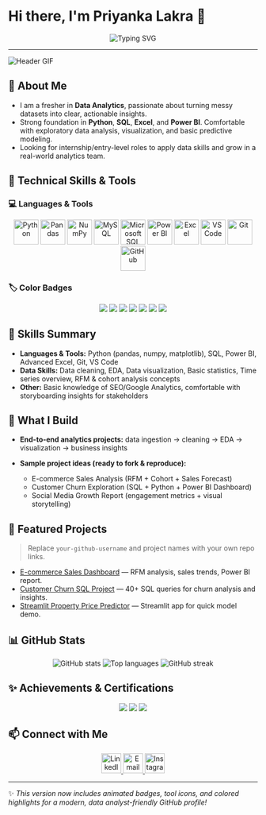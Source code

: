 # Hi there, I'm Priyanka Lakra 👋

<p align="center">
  <img src="https://readme-typing-svg.herokuapp.com?font=Fira+Code&size=22&pause=1000&color=2b2b2b&center=true&width=600&lines=Fresher+Data+Analyst+%7C+SQL+%7C+Python+%7C+Power+BI;Turning+raw+data+into+actionable+insights;Always+learning+%26+building" alt="Typing SVG" />
</p>

---

![Header GIF](https://media.giphy.com/media/3o7aD2saalBwwftBIY/giphy.gif)

## 🎯 About Me

* I am a fresher in **Data Analytics**, passionate about turning messy datasets into clear, actionable insights.
* Strong foundation in **Python**, **SQL**, **Excel**, and **Power BI**. Comfortable with exploratory data analysis, visualization, and basic predictive modeling.
* Looking for internship/entry-level roles to apply data skills and grow in a real-world analytics team.

## 🧠 Technical Skills & Tools

### 💻 Languages & Tools

<p align="center">
  <img src="https://cdn.jsdelivr.net/gh/devicons/devicon/icons/python/python-original.svg" width="50" height="50" title="Python" />
  <img src="https://cdn.jsdelivr.net/gh/devicons/devicon/icons/pandas/pandas-original.svg" width="50" height="50" title="Pandas" />
  <img src="https://cdn.jsdelivr.net/gh/devicons/devicon/icons/numpy/numpy-original.svg" width="50" height="50" title="NumPy" />
  <img src="https://cdn.jsdelivr.net/gh/devicons/devicon/icons/mysql/mysql-original.svg" width="50" height="50" title="MySQL" />
  <img src="https://cdn.jsdelivr.net/gh/devicons/devicon/icons/microsoftsqlserver/microsoftsqlserver-plain.svg" width="50" height="50" title="Microsoft SQL Server" />
  <img src="https://upload.wikimedia.org/wikipedia/commons/c/cf/Power_BI_logo.svg" width="50" height="50" title="Power BI" />
  <img src="https://cdn.jsdelivr.net/gh/devicons/devicon/icons/excel/excel-original.svg" width="50" height="50" title="Excel" />
  <img src="https://cdn.jsdelivr.net/gh/devicons/devicon/icons/vscode/vscode-original.svg" width="50" height="50" title="VS Code" />
  <img src="https://cdn.jsdelivr.net/gh/devicons/devicon/icons/git/git-original.svg" width="50" height="50" title="Git" />
  <img src="https://cdn.jsdelivr.net/gh/devicons/devicon/icons/github/github-original.svg" width="50" height="50" title="GitHub" />
</p>

### 🏷️ Color Badges

<p align="center">
  <img src="https://img.shields.io/badge/Python-3776AB?style=for-the-badge&logo=python&logoColor=white" />
  <img src="https://img.shields.io/badge/MySQL-4479A1?style=for-the-badge&logo=mysql&logoColor=white" />
  <img src="https://img.shields.io/badge/Power%20BI-F2C811?style=for-the-badge&logo=powerbi&logoColor=black" />
  <img src="https://img.shields.io/badge/Excel-217346?style=for-the-badge&logo=microsoftexcel&logoColor=white" />
  <img src="https://img.shields.io/badge/VS%20Code-0078D4?style=for-the-badge&logo=visualstudiocode&logoColor=white" />
  <img src="https://img.shields.io/badge/Git-F05032?style=for-the-badge&logo=git&logoColor=white" />
  <img src="https://img.shields.io/badge/GitHub-181717?style=for-the-badge&logo=github&logoColor=white" />
</p>

## 🔧 Skills Summary

* **Languages & Tools:** Python (pandas, numpy, matplotlib), SQL, Power BI, Advanced Excel, Git, VS Code
* **Data Skills:** Data cleaning, EDA, Data visualization, Basic statistics, Time series overview, RFM & cohort analysis concepts
* **Other:** Basic knowledge of SEO/Google Analytics, comfortable with storyboarding insights for stakeholders

## 🚀 What I Build

* **End-to-end analytics projects:** data ingestion → cleaning → EDA → visualization → business insights
* **Sample project ideas (ready to fork & reproduce):**

  * E-commerce Sales Analysis (RFM + Cohort + Sales Forecast)
  * Customer Churn Exploration (SQL + Python + Power BI Dashboard)
  * Social Media Growth Report (engagement metrics + visual storytelling)

## 📂 Featured Projects

> Replace `your-github-username` and project names with your own repo links.

* [E-commerce Sales Dashboard](https://github.com/your-github-username/ecommerce-sales-dashboard) — RFM analysis, sales trends, Power BI report.
* [Customer Churn SQL Project](https://github.com/your-github-username/customer-churn-sql) — 40+ SQL queries for churn analysis and insights.
* [Streamlit Property Price Predictor](https://github.com/your-github-username/property-price-prediction) — Streamlit app for quick model demo.

## 📊 GitHub Stats

<p align="center">
  <img src="https://github-readme-stats.vercel.app/api?username=your-github-username&show_icons=true&theme=tokyonight&count_private=true" alt="GitHub stats" />
  <img src="https://github-readme-stats.vercel.app/api/top-langs/?username=your-github-username&layout=compact&theme=tokyonight" alt="Top languages" />
  <img src="https://github-readme-streak-stats.herokuapp.com/?user=your-github-username&theme=tokyonight" alt="GitHub streak" />
</p>

## ✨ Achievements & Certifications

<p align="center">
  <img src="https://img.shields.io/badge/Power%20BI%20Certified-F2C811?style=for-the-badge&logo=powerbi&logoColor=black" />
  <img src="https://img.shields.io/badge/Advanced%20Excel%20Certified-217346?style=for-the-badge&logo=microsoft&logoColor=white" />
  <img src="https://img.shields.io/badge/Data%20Science%20Learner-FF6F00?style=for-the-badge&logo=tensorflow&logoColor=white" />
</p>

## 📫 Connect with Me

<p align="center">
  <a href="https://www.linkedin.com/in/your-linkedin" target="_blank">
    <img src="https://cdn.jsdelivr.net/gh/devicons/devicon/icons/linkedin/linkedin-original.svg" width="40" height="40" title="LinkedIn" />
  </a>
  <a href="mailto:your.email@example.com">
    <img src="https://cdn-icons-png.flaticon.com/512/732/732200.png" width="40" height="40" title="Email" />
  </a>
  <a href="https://www.instagram.com/your-instagram" target="_blank">
    <img src="https://cdn-icons-png.flaticon.com/512/2111/2111463.png" width="40" height="40" title="Instagram" />
  </a>
</p>

---

✨ *This version now includes animated badges, tool icons, and colored highlights for a modern, data analyst-friendly GitHub profile!*

